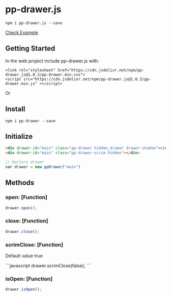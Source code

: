 # pp-drawer.js

```
npm i pp-drawer.js --save
```

[Check Example](https://pp-drawer.netlify.app)

## Getting Started

In the web project include pp-drawer.js with:

```
<link rel="stylesheet" href="https://cdn.jsdelivr.net/npm/pp-drawer.js@1.0.3/pp-drawer.min.css">
<script src="https://cdn.jsdelivr.net/npm/pp-drawer.js@1.0.3/pp-drawer.min.js" ></script>
```

Or 

## Install

```
npm i pp-drawer --save
```

## Initialize

```html
<div drawer-id="main" class="pp-drawer hidden_drawer drawer-shadow"></div>
<div drawer-id="main" class="pp-drawer-scrim hidden"></div>
```

```javascript
// Declare drawer
var drawer = new ppDrawer("main")
```

## Methods

### open: [Function]
```javascript
drawer.open();
```
### close: [Function]
```javascript
drawer.close();
```
### scrimClose: [Function]
<p>Default value true</p>
```javascript
drawer.scrimClose(false);
```

### isOpen: [Function]
```javascript
drawer.isOpen(); 
```
